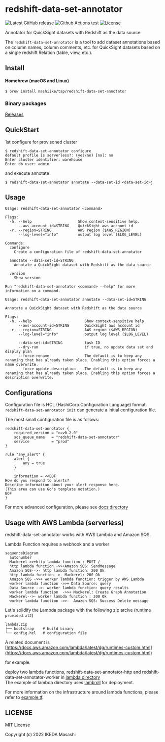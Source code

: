 # redshift-data-set-annotator


![Latest GitHub release](https://img.shields.io/github/release/mashiike/redshift-data-set-annotator.svg)
![Github Actions test](https://github.com/mashiike/redshift-data-set-annotator/workflows/Test/badge.svg?branch=main)
[![License](https://img.shields.io/badge/license-MIT-blue.svg)](https://github.com/mashiike/redshift-data-set-annotator/blob/master/LICENSE)

Annotator for QuickSight datasets with Redshift as the data source

The `redshift-data-set-annotator` is a tool to add dataset annotations based on column names, column comments, etc. for QuickSight datasets based on a single redshift Relation (table, view, etc.).

## Install 

#### Homebrew (macOS and Linux)

```console
$ brew install mashiike/tap/redshift-data-set-annotator
```

### Binary packages

[Releases](https://github.com/mashiike/redshift-data-set-annotator/releases)

## QuickStart 

1st configure for provisoned cluster
```shell
$ redshift-data-set-annotator configure                                                                                          
default profile is serverless?: (yes/no) [no]: no
Enter cluster identifier: warehouse
Enter db user: admin 
```

and execute annotate
```shell
$ redshift-data-set-annotator annotate --data-set-id <data-set-id>j
```

## Usage 

```
Usage: redshift-data-set-annotator <command>

Flags:
  -h, --help                     Show context-sensitive help.
      --aws-account-id=STRING    QuickSight aws account id
  -r, --region=STRING            AWS region ($AWS_REGION)
      --log-level="info"         output log level ($LOG_LEVEL)

Commands:
  configure
    Create a configuration file of redshift-data-set-annotator

  annotate --data-set-id=STRING
    Annotate a QuickSight dataset with Redshift as the data source

  version
    Show version

Run "redshift-data-set-annotator <command> --help" for more information on a command.
```

```
Usage: redshift-data-set-annotator annotate --data-set-id=STRING

Annotate a QuickSight dataset with Redshift as the data source

Flags:
  -h, --help                        Show context-sensitive help.
      --aws-account-id=STRING       QuickSight aws account id
  -r, --region=STRING               AWS region ($AWS_REGION)
      --log-level="info"            output log level ($LOG_LEVEL)

      --data-set-id=STRING          task ID
      --dry-run                     if true, no update data set and display plan
      --force-rename                The default is to keep any renaming that has already taken place. Enabling this option forces a name overwrite.
      --force-update-description    The default is to keep any renaming that has already taken place. Enabling this option forces a description overwrite.
```

## Configurations

Configuration file is HCL (HashiCorp Configuration Language) format. `redshift-data-set-annotator init` can generate a initial configuration file.

The most small configuration file is as follows:
```hcl
redshift-data-set-annotator {
    required_version = ">=v0.2.0"
    sqs_queue_name   = "redshift-data-set-annotator"
    service          = "prod"
}

rule "any_alert" {
    alert {
        any = true
    }

    information = <<EOF
How do you respond to alerts?
Describe information about your alert response here.
(This area can use Go's template notation.)
EOF
}
```

For more advanced configuration, please see [docs directory](docs/) 

## Usage with AWS Lambda (serverless)

redshift-data-set-annotator works with AWS Lambda and Amazon SQS.

Lambda Function requires a webhook and a worker


```mermaid
sequenceDiagram
  autonumber
  Mackerel->>+http lambda function : POST /
  http lambda function ->>+Amazon SQS: SendMessage
  Amazon SQS-->- http lambda function: 200 Ok
  http lambda function-->- Mackerel: 200 Ok
  Amazon SQS ->>+ worker lambda function: trigger by AWS Lambda
  worker lambda function ->>+ Data Source: query
  Data Source -->- worker lambda function: query results
  worker lambda function  ->>+ Mackerel: Create Graph Annotation
  Mackerel-->- worker lambda function : 200 Ok
  worker lambda function ->>-  Amazon SQS: Success Delete message
```


Let's solidify the Lambda package with the following zip arcive (runtime `provided.al2`)

```
lambda.zip
├── bootstrap    # build binary
└── config.hcl   # configuration file
```

A related document is [https://docs.aws.amazon.com/lambda/latest/dg/runtimes-custom.html](https://docs.aws.amazon.com/lambda/latest/dg/runtimes-custom.html)

for example.

deploy two lambda functions, redshift-data-set-annotator-http and redshift-data-set-annotator-worker in [lambda directory](lambda/)  
The example of lambda directory uses [lambroll](https://github.com/fujiwara/lambroll) for deployment.

For more information on the infrastructure around lambda functions, please refer to [example.tf](lambda/example.tf).

## LICENSE

MIT License

Copyright (c) 2022 IKEDA Masashi
